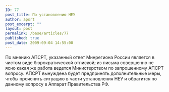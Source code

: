 ```yaml
---
ID: 77
post_title: По установлению НЕУ
author: apsrt
post_excerpt: ""
layout: post
permalink: /base/articles/77
published: true
post_date: 2009-09-04 14:55:00
---
```

По мнению АПСРТ, указанный ответ Минрегиона России является  в чистом виде бюрократической  отпиской; из письма совершенно не ясно  какая же работа ведется Министерством по запрошенному АПСРТ вопросу. АПСРТ вынуждена будет предпринять дополнительные меры, чтобы  прояснить  ситуацию  в части  установления НЕУ и обратится по данному вопросу в Аппарат Правительства РФ.